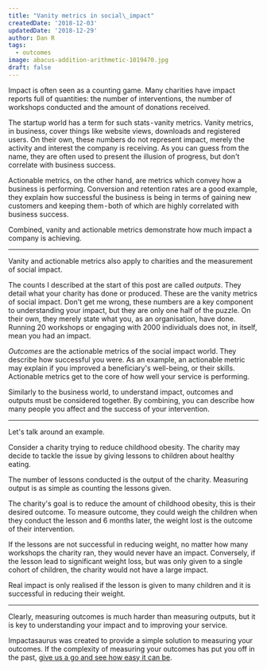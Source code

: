 ```yaml
---
title: "Vanity metrics in social\_impact"
createdDate: '2018-12-03'
updatedDate: '2018-12-29'
author: Dan R
tags:
  - outcomes
image: abacus-addition-arithmetic-1019470.jpg
draft: false
---
```


Impact is often seen as a counting game. Many charities have impact reports full of quantities: the number of interventions, the number of workshops conducted and the amount of donations received.

The startup world has a term for such stats - vanity metrics. Vanity metrics, in business, cover things like website views, downloads and registered users. On their own, these numbers do not represent impact, merely the activity and interest the company is receiving. As you can guess from the name, they are often used to present the illusion of progress, but don't correlate with business success.

Actionable metrics, on the other hand, are metrics which convey how a business is performing. Conversion and retention rates are a good example, they explain how successful the business is being in terms of gaining new customers and keeping them - both of which are highly correlated with business success.

Combined, vanity and actionable metrics demonstrate how much impact a company is achieving.

* * *

Vanity and actionable metrics also apply to charities and the measurement of social impact.

The counts I described at the start of this post are called _outputs_. They detail what your charity has done or produced. These are the vanity metrics of social impact. Don't get me wrong, these numbers are a key component to understanding your impact, but they are only one half of the puzzle. On their own, they merely state what you, as an organisation, have done. Running 20 workshops or engaging with 2000 individuals does not, in itself, mean you had an impact.

_Outcomes_ are the actionable metrics of the social impact world. They describe how successful you were. As an example, an actionable metric may explain if you improved a beneficiary's well-being, or their skills. Actionable metrics get to the core of how well your service is performing. 

Similarly to the business world, to understand impact, outcomes and outputs must be considered together. By combining, you can describe how many people you affect and the success of your intervention.

* * *

Let's talk around an example. 

Consider a charity trying to reduce childhood obesity. The charity may decide to tackle the issue by giving lessons to children about healthy eating. 

The number of lessons conducted is the output of the charity. Measuring output is as simple as counting the lessons given.

The charity's goal is to reduce the amount of childhood obesity, this is their desired outcome.  To measure outcome, they could weigh the children when they conduct the lesson and 6 months later, the weight lost is the outcome of their intervention.

If the lessons are not successful in reducing weight, no matter how many workshops the charity ran, they would never have an impact. Conversely, if the lesson lead to significant weight loss, but was only given to a single cohort of children, the charity would not have a large impact. 

Real impact is only realised if the lesson is given to many children and it is successful in reducing their weight.

* * *

Clearly, measuring outcomes is much harder than measuring outputs, but it is key to understanding your impact and to improving your service. 

Impactasaurus was created to provide a simple solution to measuring your outcomes. If the complexity of measuring your outcomes has put you off in the past, [give us a go and see how easy it can be](https://app.impactasaurus.org/signup).
